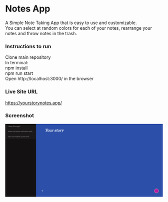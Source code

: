 # Notes App

A Simple Note Taking App that is easy to use and customizable. <br />
You can select at random colors for each of your notes, rearrange your notes and throw notes in the trash.

### Instructions to run
Clone main repository <br />
In terminal: <br />
npm install <br />
npm run start <br />
Open http://localhost:3000/ in the browser

### Live Site URL
https://yourstorynotes.app/

### Screenshot
![Screen Shot](src/images/screenshot.jpg?raw=true "Screen Shot")
